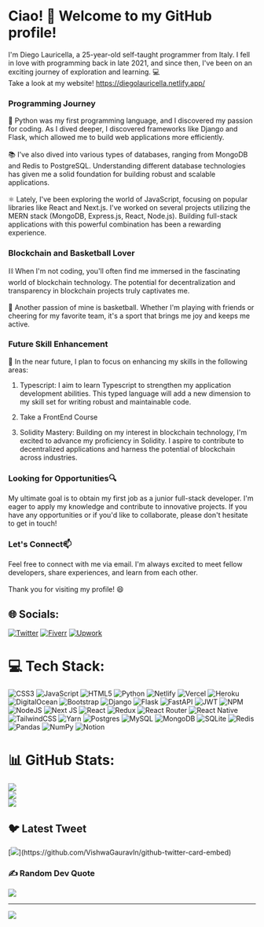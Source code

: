 # Ciao! 👋 Welcome to my GitHub profile!
I'm Diego Lauricella, a 25-year-old self-taught programmer from Italy. I fell in love with programming back in late 2021, and since then, I've been on an exciting journey of exploration and learning. 💻<br/>
Take a look at my website! https://diegolauricella.netlify.app/ 
### Programming Journey
🐍 Python was my first programming language, and I discovered my passion for coding. As I dived deeper, I discovered frameworks like Django and Flask, which allowed me to build web applications more efficiently.<br><br>📚 I've also dived into various types of databases, ranging from MongoDB and Redis to PostgreSQL. Understanding different database technologies has given me a solid foundation for building robust and scalable applications.<br><br>⚛️ Lately, I've been exploring the world of JavaScript, focusing on popular libraries like React and Next.js. I've worked on several projects utilizing the MERN stack (MongoDB, Express.js, React, Node.js). Building full-stack applications with this powerful combination has been a rewarding experience.<br>
### Blockchain and Basketball Lover
⛓️ When I'm not coding, you'll often find me immersed in the fascinating world of blockchain technology. The potential for decentralization and transparency in blockchain projects truly captivates me. <br><br>🏀 Another passion of mine is basketball. Whether I'm playing with friends or cheering for my favorite team, it's a sport that brings me joy and keeps me active.<br>
### Future Skill Enhancement
🚀 In the near future, I plan to focus on enhancing my skills in the following areas:<br />
1. Typescript: I aim to learn Typescript to strengthen my application development abilities. This typed language will add a new dimension to my skill set for writing robust and maintainable code.

2. Take a FrontEnd Course
   
3. Solidity Mastery: Building on my interest in blockchain technology, I'm excited to advance my proficiency in Solidity. I aspire to contribute to decentralized applications and harness the potential of blockchain across industries.
### Looking for Opportunities🔍 
My ultimate goal is to obtain my first job as a junior full-stack developer. I'm eager to apply my knowledge and contribute to innovative projects. If you have any opportunities or if you'd like to collaborate, please don't hesitate to get in touch!
### Let's Connect📫 
Feel free to connect with me via email. I'm always excited to meet fellow developers, share experiences, and learn from each other.<br><br>Thank you for visiting my profile! 😄

## 🌐 Socials:
[![Twitter](https://img.shields.io/badge/Twitter-%231DA1F2.svg?logo=Twitter&logoColor=white)](https://twitter.com/@diegoddie_) 
[![Fiverr](https://img.shields.io/badge/Fiverr-%231DA1F2.svg?logo=Fiverr&logoColor=white&color=green)](https://www.fiverr.com/diegoddie)
[![Upwork](https://img.shields.io/badge/Upwork-%231DA1F2.svg?logo=Upwork&logoColor=white&color=green)](https://www.upwork.com/freelancers/~01021369935709b658)

# 💻 Tech Stack:
![CSS3](https://img.shields.io/badge/css3-%231572B6.svg?style=for-the-badge&logo=css3&logoColor=white) ![JavaScript](https://img.shields.io/badge/javascript-%23323330.svg?style=for-the-badge&logo=javascript&logoColor=%23F7DF1E) ![HTML5](https://img.shields.io/badge/html5-%23E34F26.svg?style=for-the-badge&logo=html5&logoColor=white) ![Python](https://img.shields.io/badge/python-3670A0?style=for-the-badge&logo=python&logoColor=ffdd54) ![Netlify](https://img.shields.io/badge/netlify-%23000000.svg?style=for-the-badge&logo=netlify&logoColor=#00C7B7) ![Vercel](https://img.shields.io/badge/vercel-%23000000.svg?style=for-the-badge&logo=vercel&logoColor=white) ![Heroku](https://img.shields.io/badge/heroku-%23430098.svg?style=for-the-badge&logo=heroku&logoColor=white) ![DigitalOcean](https://img.shields.io/badge/DigitalOcean-%230167ff.svg?style=for-the-badge&logo=digitalOcean&logoColor=white) ![Bootstrap](https://img.shields.io/badge/bootstrap-%23563D7C.svg?style=for-the-badge&logo=bootstrap&logoColor=white) ![Django](https://img.shields.io/badge/django-%23092E20.svg?style=for-the-badge&logo=django&logoColor=white) ![Flask](https://img.shields.io/badge/flask-%23000.svg?style=for-the-badge&logo=flask&logoColor=white) ![FastAPI](https://img.shields.io/badge/FastAPI-005571?style=for-the-badge&logo=fastapi) ![JWT](https://img.shields.io/badge/JWT-black?style=for-the-badge&logo=JSON%20web%20tokens) ![NPM](https://img.shields.io/badge/NPM-%23000000.svg?style=for-the-badge&logo=npm&logoColor=white) ![NodeJS](https://img.shields.io/badge/node.js-6DA55F?style=for-the-badge&logo=node.js&logoColor=white) ![Next JS](https://img.shields.io/badge/Next-black?style=for-the-badge&logo=next.js&logoColor=white) ![React](https://img.shields.io/badge/react-%2320232a.svg?style=for-the-badge&logo=react&logoColor=%2361DAFB) ![Redux](https://img.shields.io/badge/redux-%23593d88.svg?style=for-the-badge&logo=redux&logoColor=white) ![React Router](https://img.shields.io/badge/React_Router-CA4245?style=for-the-badge&logo=react-router&logoColor=white) ![React Native](https://img.shields.io/badge/react_native-%2320232a.svg?style=for-the-badge&logo=react&logoColor=%2361DAFB) ![TailwindCSS](https://img.shields.io/badge/tailwindcss-%2338B2AC.svg?style=for-the-badge&logo=tailwind-css&logoColor=white) ![Yarn](https://img.shields.io/badge/yarn-%232C8EBB.svg?style=for-the-badge&logo=yarn&logoColor=white) ![Postgres](https://img.shields.io/badge/postgres-%23316192.svg?style=for-the-badge&logo=postgresql&logoColor=white) ![MySQL](https://img.shields.io/badge/mysql-%2300f.svg?style=for-the-badge&logo=mysql&logoColor=white) ![MongoDB](https://img.shields.io/badge/MongoDB-%234ea94b.svg?style=for-the-badge&logo=mongodb&logoColor=white) ![SQLite](https://img.shields.io/badge/sqlite-%2307405e.svg?style=for-the-badge&logo=sqlite&logoColor=white) ![Redis](https://img.shields.io/badge/redis-%23DD0031.svg?style=for-the-badge&logo=redis&logoColor=white) ![Pandas](https://img.shields.io/badge/pandas-%23150458.svg?style=for-the-badge&logo=pandas&logoColor=white) ![NumPy](https://img.shields.io/badge/numpy-%23013243.svg?style=for-the-badge&logo=numpy&logoColor=white) ![Notion](https://img.shields.io/badge/Notion-%23000000.svg?style=for-the-badge&logo=notion&logoColor=white)
# 📊 GitHub Stats:
![](https://github-readme-stats.vercel.app/api?username=diegoddie&theme=radical&hide_border=false&include_all_commits=true&count_private=true)<br/>
![](https://github-readme-streak-stats.herokuapp.com/?user=diegoddie&theme=radical&hide_border=false)<br/>
![](https://github-readme-stats.vercel.app/api/top-langs/?username=diegoddie&theme=radical&hide_border=false&include_all_commits=true&count_private=true&layout=compact)

## 🐦 Latest Tweet
[![](https://gtce.itsvg.in/api?username=@diegoddie_)](https://github.com/VishwaGauravIn/github-twitter-card-embed)

### ✍️ Random Dev Quote
![](https://quotes-github-readme.vercel.app/api?type=horizontal&theme=tokyonight)

---
[![](https://visitcount.itsvg.in/api?id=diegoddie&icon=4&color=0)](https://visitcount.itsvg.in)
